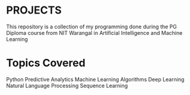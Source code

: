 # PROJECTS
This repository is a collection of my programming done during the PG Diploma course from NIT Warangal in Artificial Intelligence and Machine Learning

# Topics Covered
Python
Predictive Analytics
Machine Learning Algorithms
Deep Learning
Natural Language Processing
Sequence Learning
